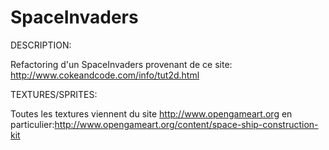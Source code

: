 SpaceInvaders
=============

DESCRIPTION:

Refactoring d'un SpaceInvaders provenant de ce site: http://www.cokeandcode.com/info/tut2d.html

TEXTURES/SPRITES:

Toutes les textures viennent du site http://www.opengameart.org 
en particulier:http://www.opengameart.org/content/space-ship-construction-kit
